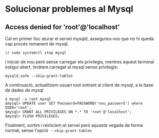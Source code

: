 # Solucionar problemes al Mysql

## Access denied for 'root'@'localhost'

Cal en primer lloc aturar el servei mysqld, assegureu-vos que no hi queda cap procés remanent de mysql.

```
// sudo systemctl stop mysql
```

i iniciar de nou però sense carregar els privilegis, mentres aquest terminal estigui obert, tindrem carregat el mysql sense privilegis:

```
mysqld_safe --skip-grant-tables 
```

A continuació, actualitzem  usuari root entrant al client de mysql, a la base de dades de mysql

```
$ mysql -u root mysql
$mysql> UPDATE user SET Password=PASSWORD('nou_password') where USER='root';
$mysql> GRANT ALL PRIVILEGES ON *.* TO 'root'@'localhost';
$mysql> FLUSH PRIVILEGES;

```

Finalment, sortim i reiniciem el servei però aquesta vegada de forma normal, sense l'opció` --skip-grant-tables`
